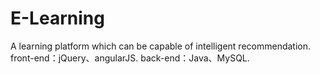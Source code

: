 # E-Learning
A learning platform which can be capable of intelligent recommendation.
front-end：jQuery、angularJS.
back-end：Java、MySQL.
